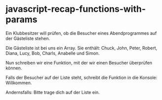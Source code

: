 # javascript-recap-functions-with-params

Ein Klubbesitzer will prüfen, ob die Besucher eines Abendprogrammes auf der Gästeliste stehen.

Die Gästeliste ist bei uns ein Array. Sie enthält: Chuck, John, Peter, Robert, Diana, Lucy, Bob, Charls, Anabelle und Simon.

Nun schreiben wir eine Funktion, mit der wir einen Besucher überprüfen können.

Falls der Besucher auf der Liste steht, schreibt die Funktion in die Konsole: Willkommen.

Andernsfalls: Bitte trage dich auf der Liste ein.
